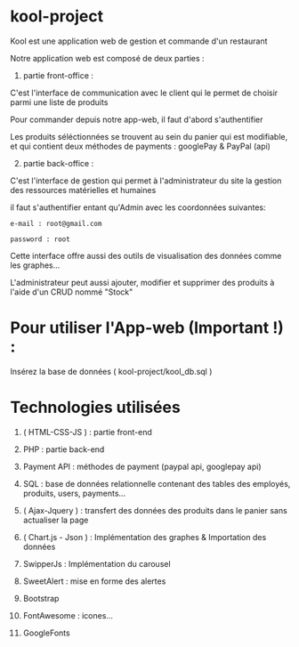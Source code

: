 # kool-project
Kool est une application web de gestion et commande d'un restaurant 

Notre application web est composé de deux parties :

 1. partie front-office :

 C'est l'interface de communication avec le client qui le permet de choisir parmi une liste de produits

 Pour commander depuis notre app-web, il faut d'abord s'authentifier

 Les produits séléctionnées se trouvent au sein du panier qui est modifiable, et qui contient deux méthodes de payments : googlePay & PayPal (api)

 2. partie back-office :

 C'est l'interface de gestion qui permet à l'administrateur du site la gestion des ressources matérielles et humaines

 il faut s'authentifier entant qu'Admin avec les coordonnées suivantes:

    e-mail : root@gmail.com
    
    password : root

 Cette interface offre aussi des outils de visualisation des données comme les graphes...

 L'administrateur peut aussi ajouter, modifier et supprimer des produits à l'aide d'un CRUD nommé "Stock" 

# Pour utiliser l'App-web (Important !) :
  Insérez la base de données ( kool-project/kool_db.sql )

# Technologies utilisées

1. ( HTML-CSS-JS ) : partie front-end

2. PHP : partie back-end

3. Payment API : méthodes de payment (paypal api, googlepay api)

4. SQL : base de données relationnelle contenant des tables des employés, produits, users, payments...

5. ( Ajax-Jquery ) : transfert des données des produits dans le panier sans actualiser la page 

6. ( Chart.js - Json ) : Implémentation des graphes & Importation des données

7. SwipperJs : Implémentation du carousel

8. SweetAlert : mise en forme des alertes 

9. Bootstrap 

10. FontAwesome : icones...

11. GoogleFonts

